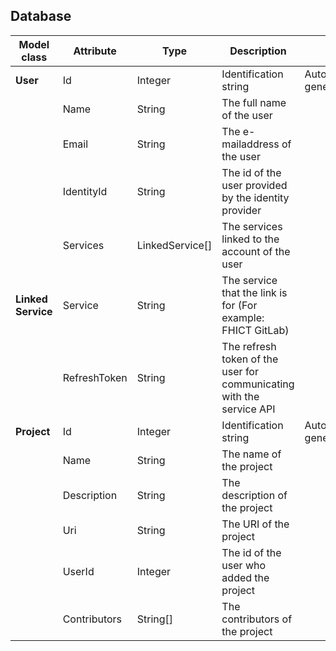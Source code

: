 ## Database

| Model class   | Attribute | Type | Description                                 |                           |
| ---------------------- | --------------- | ------ | ------------------------------------------------------- | ------------------------------------ |
| **User**    | Id                      | Integer | Identification string                                | Auto-generated |
|             | Name                    | String   | The full name of the user                            |                |
|             | Email                   | String   | The e-mailaddress of the user                        |                |
|             | IdentityId              | String   | The id of the user provided by the identity provider |                |
|             | Services | LinkedService[] | The services linked to the account of the user |                |
| **Linked Service** | Service | String | The service that the link is for (For example:  FHICT GitLab) | |
|  | RefreshToken | String | The refresh token of the user for communicating with the service API | |
| **Project** | Id                      | Integer | Identification string                                | Auto-generated |
|             | Name                    | String   | The name of the project                              |                |
|             | Description             | String   | The description of the project                       |                |
|             | Uri                     | String   | The URI of the project                               |                |
| | UserId | Integer | The id of the user who added the project | |
|             | Contributors            | String[] | The contributors of the project                      |                |

